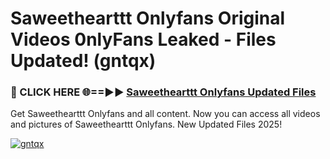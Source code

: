 # Saweethearttt Onlyfans Original Videos 0nlyFans Leaked - Files Updated! (gntqx)

<h3>🔴 CLICK HERE 🌐==►► <a href="https://tinyurl.com/2m67pmp6" rel="nofollow">Saweethearttt Onlyfans Updated Files</a></h3>

Get Saweethearttt Onlyfans and all content. Now you can access all videos and pictures of Saweethearttt Onlyfans. New Updated Files 2025!

[![gntqx](https://i.imgur.com/H4QAA4z.gif)](https://tinyurl.com/2m67pmp6)